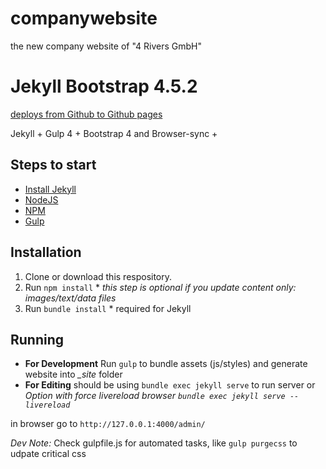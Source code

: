 # companywebsite
the new company website of "4 Rivers GmbH"


# Jekyll Bootstrap 4.5.2

[deploys from Github to Github pages](https://johannbelau.github.io/companywebsite/)

Jekyll + Gulp 4 + Bootstrap 4
and Browser-sync + 

## Steps to start
- [Install Jekyll](https://jekyllrb.com/docs/installation/)
- [NodeJS](https://nodejs.org/en/download/)
- [NPM](https://www.npmjs.com/get-npm)
- [Gulp](https://gulpjs.com/docs/en/getting-started/quick-start/)

## Installation
1. Clone or download this respository.
2. Run `npm install` * *this step is optional if you update content only: images/text/data files*
3. Run `bundle install` * required for Jekyll

## Running
* **For Development** Run `gulp` to bundle assets (js/styles) and generate website into *_site* folder
* **For Editing** should be using `bundle exec jekyll serve` to run server or *Option with force livereload browser `bundle exec jekyll serve --livereload`*

in browser go to `http://127.0.0.1:4000/admin/`

*Dev Note:* Check gulpfile.js for automated tasks, like `gulp purgecss` to udpate critical css